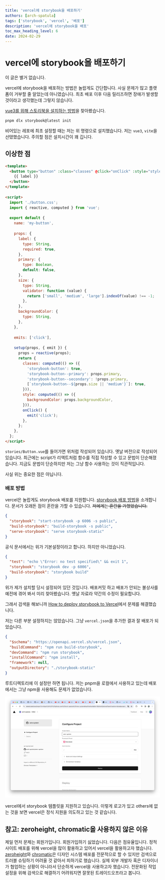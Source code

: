```yaml
---
title: 'vercel에 storybook을 배포하기'
authors: [arch-spatula]
tags: ['storybook', 'vercel', '배포']
description: 'vercel에 storybook을 배포'
toc_max_heading_level: 6
date: 2024-02-29
---
```


# vercel에 storybook을 배포하기

이 글은 별거 없습니다.

vercel에 storybook을 배포하는 방법은 놀랍게도 간단합니다. 사실 문제가 많고 플랫폼이 거부할 줄 알았는데 아니였습니다. 최초 배포 이후 다음 릴리즈하면 장애가 발생할 것이라고 생각했는데 그렇지 않습니다.

<!--truncate-->

[vue3를 위해 스토리북을 설치하는 방법](https://storybook.js.org/docs/get-started/install/)을 찾아봤습니다.

```sh
pnpm dlx storybook@latest init
```

비어있는 레포에 최초 설정할 때는 저는 위 명령으로 설치했습니다. 저는 `vue3`, `vite`을 선탰했습니다. 주의할 점은 설치시간이 꽤 깁니다.

## 이상한 점

```html
<template>
  <button type="button" :class="classes" @click="onClick" :style="style">
    {{ label }}
  </button>
</template>

<script>
  import './button.css';
  import { reactive, computed } from 'vue';

  export default {
    name: 'my-button',

    props: {
      label: {
        type: String,
        required: true,
      },
      primary: {
        type: Boolean,
        default: false,
      },
      size: {
        type: String,
        validator: function (value) {
          return ['small', 'medium', 'large'].indexOf(value) !== -1;
        },
      },
      backgroundColor: {
        type: String,
      },
    },

    emits: ['click'],

    setup(props, { emit }) {
      props = reactive(props);
      return {
        classes: computed(() => ({
          'storybook-button': true,
          'storybook-button--primary': props.primary,
          'storybook-button--secondary': !props.primary,
          [`storybook-button--${props.size || 'medium'}`]: true,
        })),
        style: computed(() => ({
          backgroundColor: props.backgroundColor,
        })),
        onClick() {
          emit('click');
        },
      };
    },
  };
</script>
```

`stories/Button.vue`를 들어가면 위처럼 작성되어 있습니다. 옛날 버전으로 작성되어 있습니다. 최근에는 script가 리액트처럼 함수를 직접 작성할 수 있고 문법이 단순해졌습니다. 지금도 문법이 단순하지만 저는 그냥 함수 사용하는 것이 직관적입니다.

사실 위는 중요한 점은 아닙니다.

### 배포 방법

vercel은 놀랍게도 storybook 배포를 지원합니다. [storybook 배포 방법](https://vercel.com/guides/storybook-with-vercel)을 소개합니다. 문서가 오래돈 점이 혼란을 가할 수 있습니다. ~~저에게는 혼란을 가했었습니다.~~

```json title='package.json에서 scripts'
{
  "storybook": "start-storybook -p 6006 -s public",
  "build-storybook": "build-storybook -s public",
  "serve-storybook": "serve storybook-static"
}
```

공식 문서에서는 위가 기본설정이라고 합니다. 하지만 아니었습니다.

```json title='package.json에서 scripts'
{
  "test": "echo \"Error: no test specified\" && exit 1",
  "storybook": "storybook dev -p 6006",
  "build-storybook": "storybook build"
}
```

위가 제가 설치할 당시 설정되어 있던 것입니다. 배포커밋 하고 배포가 안되는 불상사를 예전에 겪어 봐서 미리 찾아봤습니다. 옛날 자료라 약간의 수정이 필요합니다.

그래서 검색을 해보니까 [How to deploy storybook to Vercel](https://stackoverflow.com/questions/72826931/how-to-deploy-storybook-to-vercel)에서 문제를 해결했습니다.

저는 다른 부분 설정하지는 않았습니다. 그냥 `vercel.json`을 추가한 결과 잘 배포가 되었습니다.

```json title="vercel.json"
{
  "$schema": "https://openapi.vercel.sh/vercel.json",
  "buildCommand": "npm run build-storybook",
  "devCommand": "npm run storybook",
  "installCommand": "npm install",
  "framework": null,
  "outputDirectory": "./storybook-static"
}
```

루트디렉토리에 이 설정만 하면 됩니다. 저는 pnpm을 로컬에서 사용하고 있는데 배포에서는 그냥 npm을 사용해도 문제가 없었습니다.

![vercel에서 storybook](/img/2024-02-29/storybook-on-vercel.png)

vercel에서 storybook 템플릿을 지원하고 있습니다. 이렇게 로고가 있고 others에 없는 것을 보면 vercel은 정식 지원을 의도하고 있는 것 같습니다.

## 참고: zeroheight, chromatic을 사용하지 않은 이유

제일 먼저 문제는 회원가입니다. 회원가입하기 싫었습니다. 다음은 점유율입니다. 정적 사이트 배포를 위해 vercel을 많이 활용하고 있어서 vercel을 활용하고자 했습니다. [zeroheight](https://zeroheight.com/)와 [chromatic](https://www.chromatic.com/)은 디자인 시스템 배포를 전문적으로 할 수 있지만 검색으로 트러블 슈팅하기 어려울 것 같아서 피하기로 했습니다. 실제 외부 개발자 혹은 디자이너가 협업하는 상황이 아니라서 단순하게 vercel을 사용하고자 했습니다. 전문화된 작업 설정을 위해 검색으로 해결하기 어려워지면 잘못된 트레이드오프라고 봅니다.
